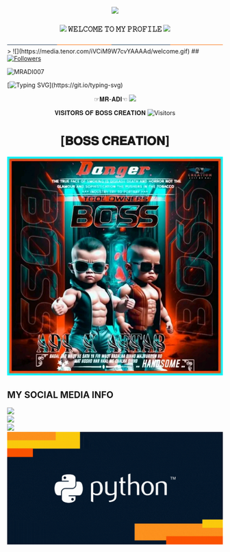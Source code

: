 <p align="center"><img src="https://img.shields.io/badge/I Am %20BANGLADESHI- NOOB PROGRAMMER-green?colorA=%23ff0000&colorB=%23017e40&style=flat-square">
 
</i></b></h3>
<h3 align="center">
  <img src="https://emoji.discord.st/emojis/768b108d-274f-4f44-a634-8477b16efce7.gif" width="25">
    𝚆𝙴𝙻𝙲𝙾𝙼𝙴 𝚃𝙾 𝙼𝚈 𝙿𝚁𝙾𝙵𝙸𝙻𝙴 
  <img src="https://emoji.discord.st/emojis/768b108d-274f-4f44-a634-8477b16efce7.gif" width="25">
</h3>
<img align="center" alt="line" src="https://github.com/DalpatRathore/dalpatrathore/blob/main/assets/images/line-1.svg">
>
![](https://media.tenor.com/iVCiM9W7cvYAAAAd/welcome.gif)
## <a href="https://github.com/Mradi007/followers">
<img title="Followers" src="https://img.shields.io/github/followers/MRADI007?label=FOLLOWERS OF MR-ADI&color=red&style=flat-square"></a>

![MRADI007](https://komarev.com/ghpvc/?username=MRADI007&color=red)
>

[![Typing SVG](https://readme-typing-svg.herokuapp.com?color=%23FF0000&lines=MR-ADI👈+ESA+PUBLIC+BOLTI+HAI...)](https://git.io/typing-svg)

<p align="center">
☞𝐌𝐑-𝐀𝐃𝐈☜ <img src="https://emojis.slackmojis.com/emojis/images/1588315024/8823/hyperkitty.gif" width="35px"></i></b></h2>
</p>
<p align="center"> 
 𝐕𝐈𝐒𝐈𝐓𝐎𝐑𝐒 𝐎𝐅 𝐁𝐎𝐒𝐒 𝐂𝐑𝐄𝐀𝐓𝐈𝐎𝐍 
 <img src="https://profile-counter.glitch.me/Mradi007/count.svg" alt="Visitors">
</p>
<h1 align="center"> [𝐁𝐎𝐒𝐒 𝐂𝐑𝐄𝐀𝐓𝐈𝐎𝐍]</h1>

![20200808_16075](https://github.com/Mradi007/Mradi007/blob/main/1686002103399.jpg)
  
## MY SOCIAL MEDIA INFO
 
[![](https://img.shields.io/badge/Github-black?logo=Github&logoColor=green&labelColor=black)](https://github.com/Mradi007) <br>
[![](https://img.shields.io/badge/Facebook-black?logo=Facebook&logoColor=green&labelColor=black)](https://www.facebook.com/mradi5000) <br>
[![](https://img.shields.io/badge/MR--ADI%20-MESSENGER%20-red)](https://m.me/mradi5000) <br>
![](https://github.com/Mradi007/Mradi007/blob/main/Python.gif)

